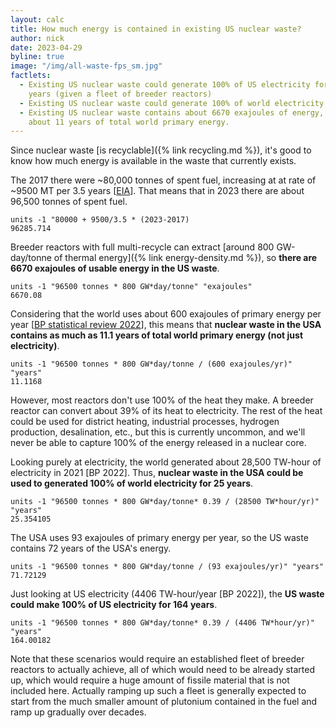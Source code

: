 ```yaml
---
layout: calc
title: How much energy is contained in existing US nuclear waste?
author: nick
date: 2023-04-29
byline: true
image: "/img/all-waste-fps_sm.jpg"
factlets:
  - Existing US nuclear waste could generate 100% of US electricity for 160
    years (given a fleet of breeder reactors)
  - Existing US nuclear waste could generate 100% of world electricity for 25 years
  - Existing US nuclear waste contains about 6670 exajoules of energy, or
    about 11 years of total world primary energy.
---
```


<div class="row">
<div class="col-lg-8" markdown="1">
Since nuclear waste [is recyclable]({% link recycling.md %}), it's good to know
how much energy is available in the waste that currently exists.

The 2017 there were ~80,000 tonnes of spent fuel, increasing at at rate of ~9500
MT per 3.5 years [[EIA](https://www.eia.gov/nuclear/spent_fuel/)]. That means
that in 2023 there are about 96,500 tonnes of spent fuel.

    units -1 "80000 + 9500/3.5 * (2023-2017)
    96285.714

Breeder reactors with full multi-recycle can extract [around 800 GW-day/tonne of
thermal energy]({% link energy-density.md %}), so **there are 6670 exajoules of
usable energy in the US waste**.

    units -1 "96500 tonnes * 800 GW*day/tonne" "exajoules"
    6670.08

Considering that the world uses about 600 exajoules of primary energy per year
[[BP statistical review
2022](https://www.bp.com/content/dam/bp/business-sites/en/global/corporate/pdfs/energy-economics/statistical-review/bp-stats-review-2022-full-report.pdf)],
this means that **nuclear waste in the USA contains as much as 11.1 years of total world primary
energy (not just electricity)**.

    units -1 "96500 tonnes * 800 GW*day/tonne / (600 exajoules/yr)" "years"
    11.1168

However, most reactors don't use 100% of the heat they make. A breeder reactor
can convert about 39% of its heat to electricity. The rest of the heat could be
used for district heating, industrial processes, hydrogen production,
desalination, etc., but this is currently uncommon, and we'll never be able to
capture 100% of the energy released in a nuclear core.

Looking purely at electricity, the world generated about 28,500 TW-hour of
electricity in 2021 [BP 2022]. Thus, **nuclear waste in the USA could be used
to generated 100% of world electricity for 25 years**.

    units -1 "96500 tonnes * 800 GW*day/tonne* 0.39 / (28500 TW*hour/yr)" "years"
    25.354105

The USA uses 93 exajoules of primary energy per year, so the US waste contains
72 years of the USA's energy.

    units -1 "96500 tonnes * 800 GW*day/tonne / (93 exajoules/yr)" "years"
    71.72129

Just looking at US electricity (4406 TW-hour/year [BP 2022]), the **US waste could make 100%
of US electricity for 164 years**.

    units -1 "96500 tonnes * 800 GW*day/tonne* 0.39 / (4406 TW*hour/yr)" "years"
    164.00182

Note that these scenarios would require an established fleet of breeder reactors
to actually achieve, all of which would need to be already started up, which
would require a huge amount of fissile material that is not included here.
Actually ramping up such a fleet is generally expected to start from the much
smaller amount of plutonium contained in the fuel and ramp up gradually over
decades.

</div>
</div>
